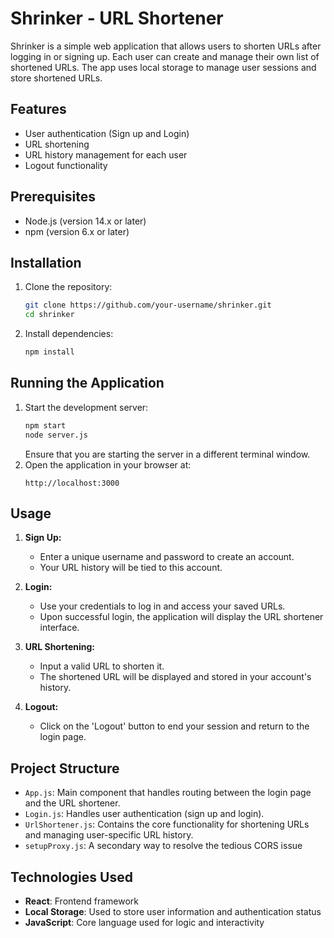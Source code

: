 # Shrinker - URL Shortener

Shrinker is a simple web application that allows users to shorten URLs after logging in or signing up. Each user can create and manage their own list of shortened URLs. The app uses local storage to manage user sessions and store shortened URLs.

## Features
- User authentication (Sign up and Login)
- URL shortening
- URL history management for each user
- Logout functionality

## Prerequisites
- Node.js (version 14.x or later)
- npm (version 6.x or later)

## Installation

1. Clone the repository:
   ```bash
   git clone https://github.com/your-username/shrinker.git
   cd shrinker
   ```

2. Install dependencies:
   ```bash
   npm install
   ```

## Running the Application

1. Start the development server:
   ```bash
   npm start
   node server.js
   ```
   Ensure that you are starting the server in a different terminal window.
2. Open the application in your browser at:
   ```
   http://localhost:3000
   ```

## Usage

1. **Sign Up:**
   - Enter a unique username and password to create an account.
   - Your URL history will be tied to this account.

2. **Login:**
   - Use your credentials to log in and access your saved URLs.
   - Upon successful login, the application will display the URL shortener interface.

3. **URL Shortening:**
   - Input a valid URL to shorten it.
   - The shortened URL will be displayed and stored in your account's history.

4. **Logout:**
   - Click on the 'Logout' button to end your session and return to the login page.

## Project Structure

- `App.js`: Main component that handles routing between the login page and the URL shortener.
- `Login.js`: Handles user authentication (sign up and login).
- `UrlShortener.js`: Contains the core functionality for shortening URLs and managing user-specific URL history.
- `setupProxy.js`: A secondary way to resolve the tedious CORS issue 

## Technologies Used
- **React**: Frontend framework
- **Local Storage**: Used to store user information and authentication status
- **JavaScript**: Core language used for logic and interactivity
